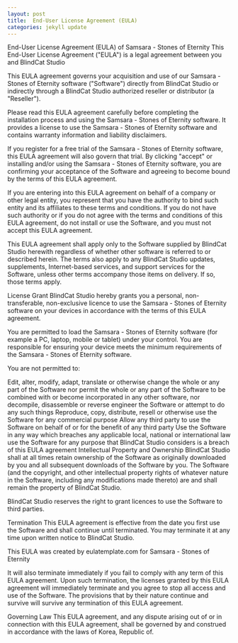 ```yaml
---
layout: post
title:  End-User License Agreement (EULA)
categories: jekyll update
---
```


End-User License Agreement (EULA) of Samsara - Stones of Eternity
This End-User License Agreement ("EULA") is a legal agreement between you and BlindCat Studio

This EULA agreement governs your acquisition and use of our Samsara - Stones of Eternity software ("Software") directly from BlindCat Studio or indirectly through a BlindCat Studio authorized reseller or distributor (a "Reseller").

Please read this EULA agreement carefully before completing the installation process and using the Samsara - Stones of Eternity software. It provides a license to use the Samsara - Stones of Eternity software and contains warranty information and liability disclaimers.

If you register for a free trial of the Samsara - Stones of Eternity software, this EULA agreement will also govern that trial. By clicking "accept" or installing and/or using the Samsara - Stones of Eternity software, you are confirming your acceptance of the Software and agreeing to become bound by the terms of this EULA agreement.

If you are entering into this EULA agreement on behalf of a company or other legal entity, you represent that you have the authority to bind such entity and its affiliates to these terms and conditions. If you do not have such authority or if you do not agree with the terms and conditions of this EULA agreement, do not install or use the Software, and you must not accept this EULA agreement.

This EULA agreement shall apply only to the Software supplied by BlindCat Studio herewith regardless of whether other software is referred to or described herein. The terms also apply to any BlindCat Studio updates, supplements, Internet-based services, and support services for the Software, unless other terms accompany those items on delivery. If so, those terms apply.

License Grant
BlindCat Studio hereby grants you a personal, non-transferable, non-exclusive licence to use the Samsara - Stones of Eternity software on your devices in accordance with the terms of this EULA agreement.

You are permitted to load the Samsara - Stones of Eternity software (for example a PC, laptop, mobile or tablet) under your control. You are responsible for ensuring your device meets the minimum requirements of the Samsara - Stones of Eternity software.

You are not permitted to:

Edit, alter, modify, adapt, translate or otherwise change the whole or any part of the Software nor permit the whole or any part of the Software to be combined with or become incorporated in any other software, nor decompile, disassemble or reverse engineer the Software or attempt to do any such things
Reproduce, copy, distribute, resell or otherwise use the Software for any commercial purpose
Allow any third party to use the Software on behalf of or for the benefit of any third party
Use the Software in any way which breaches any applicable local, national or international law
use the Software for any purpose that BlindCat Studio considers is a breach of this EULA agreement
Intellectual Property and Ownership
BlindCat Studio shall at all times retain ownership of the Software as originally downloaded by you and all subsequent downloads of the Software by you. The Software (and the copyright, and other intellectual property rights of whatever nature in the Software, including any modifications made thereto) are and shall remain the property of BlindCat Studio.

BlindCat Studio reserves the right to grant licences to use the Software to third parties.

Termination
This EULA agreement is effective from the date you first use the Software and shall continue until terminated. You may terminate it at any time upon written notice to BlindCat Studio.

This EULA was created by eulatemplate.com for Samsara - Stones of Eternity

It will also terminate immediately if you fail to comply with any term of this EULA agreement. Upon such termination, the licenses granted by this EULA agreement will immediately terminate and you agree to stop all access and use of the Software. The provisions that by their nature continue and survive will survive any termination of this EULA agreement.

Governing Law
This EULA agreement, and any dispute arising out of or in connection with this EULA agreement, shall be governed by and construed in accordance with the laws of Korea, Republic of.